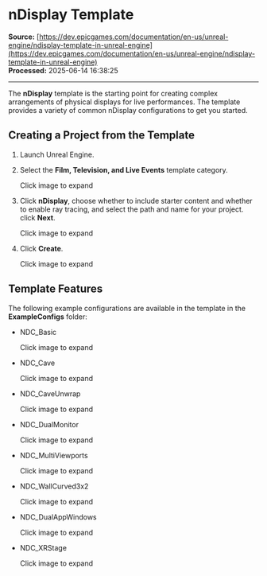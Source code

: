 # nDisplay Template

**Source:** [https://dev.epicgames.com/documentation/en-us/unreal-engine/ndisplay-template-in-unreal-engine](https://dev.epicgames.com/documentation/en-us/unreal-engine/ndisplay-template-in-unreal-engine)  
**Processed:** 2025-06-14 16:38:25

---

The **nDisplay** template is the starting point for creating complex arrangements of physical displays for live performances. The template provides a variety of common nDisplay configurations to get you started.

## Creating a Project from the Template

1.  Launch Unreal Engine.
2.  Select the **Film, Television, and Live Events** template category.
    
    Click image to expand
    
3.  Click **nDisplay**, choose whether to include starter content and whether to enable ray tracing, and select the path and name for your project. click **Next**.
    
    Click image to expand
    
4.  Click **Create**.
    
    Click image to expand
    

## Template Features

The following example configurations are available in the template in the **ExampleConfigs** folder:

-   NDC\_Basic
    
    Click image to expand
    
-   NDC\_Cave
    
    Click image to expand
    
-   NDC\_CaveUnwrap
    
    Click image to expand
    
-   NDC\_DualMonitor
    
    Click image to expand
    
-   NDC\_MultiViewports
    
    Click image to expand
    
-   NDC\_WallCurved3x2
    
    Click image to expand
    
-   NDC\_DualAppWindows
    
    Click image to expand
    
-   NDC\_XRStage
    
    Click image to expand